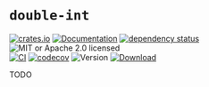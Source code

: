 # `double-int`

<!-- prettier-ignore-start -->

[![crates.io](https://img.shields.io/crates/v/double-int?label=latest)](https://crates.io/crates/double-int)
[![Documentation](https://docs.rs/double-int/badge.svg?version=0.1.3)](https://docs.rs/double-int/0.1.3)
[![dependency status](https://deps.rs/crate/double-int/0.1.3/status.svg)](https://deps.rs/crate/double-int/0.1.3)
![MIT or Apache 2.0 licensed](https://img.shields.io/crates/l/double-int.svg)
<br />
[![CI](https://github.com/x52dev/double-int/actions/workflows/ci.yml/badge.svg)](https://github.com/x52dev/double-int/actions/workflows/ci.yml)
[![codecov](https://codecov.io/gh/x52dev/double-int/branch/main/graph/badge.svg)](https://codecov.io/gh/x52dev/double-int)
![Version](https://img.shields.io/badge/rustc-1.56+-ab6000.svg)
[![Download](https://img.shields.io/crates/d/double-int.svg)](https://crates.io/crates/double-int)

<!-- prettier-ignore-end -->

<!-- cargo-rdme start -->

TODO

<!-- cargo-rdme end -->
